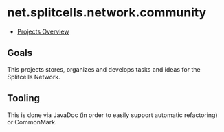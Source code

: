 # net.splitcells.network.community
* [Projects Overview](src/main/md/net/splitcells/network/community/index.md)
## Goals
This projects stores, organizes and develops tasks and ideas for the Splitcells Network.
## Tooling
This is done via JavaDoc (in order to easily support automatic refactoring) or CommonMark.
